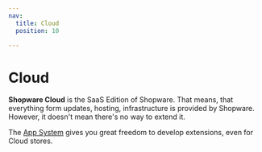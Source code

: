 ```yaml
---
nav:
  title: Cloud
  position: 10

---
```


# Cloud

**Shopware Cloud** is the SaaS Edition of Shopware. That means, that everything form updates, hosting, infrastructure is provided by Shopware. However, it doesn't mean there's no way to extend it.

The [App System](../concepts/extensions/apps-concept) gives you great freedom to develop extensions, even for Cloud stores.
